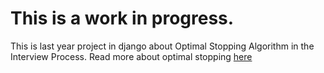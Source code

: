 # This is a work in progress.

This is last year project in django about Optimal Stopping Algorithm in the Interview Process. 
Read more about optimal stopping [here](http://algorithmstoliveby.com/excerpt.html)
